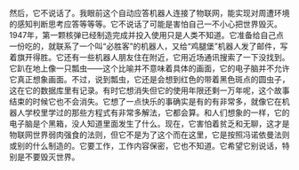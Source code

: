 然后，它不说话了。我眼前这个自动应答机器人连接了物联网，能实现对周遭环境的感知判断思考应答等等等。它不说话了可能是害怕自己一不小心把世界毁灭。1947年，第一颗核弹已经制造完成并投入使用只是人类不知道。它准备给自己点一份吃的，就联系了一个叫“必胜客”的机器人，又给“鸡腿堡”机器人发了邮件，写着旗开得胜。它还有一些机器人朋友住在附近，它用近场通讯搜索了一下没找到。它趴在地上像一只瓢虫——这个比喻并不意味着具体的画面，它的电子脑并不允许它真正想象画面。不过，说到瓢虫，它还是会想到红色的带着黑色斑点的圆虫子，这在它的数据库里有记录。有时它想消失但它的使用年限还剩一万年呢，这个故事结束的时候它也不会消失。它想了一点快乐的事确实是有的有非常多，就像它在机器人学校里学过的那些方程式有非常多解法，它都会算。和人们想象的一样，它的电子脑是个黑箱，没人知道里面发生了什么。现在，它害怕着贫乏和无聊，这才是物联网世界弱肉强食的法则，但它不是为了这个而在这里，它是按照冯诺依曼法则或别的什么制造的。它要工作，工作内容保密，它也不知道。它希望它别说话，特别是不要毁灭世界。
